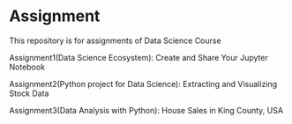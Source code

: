 # Assignment

This repository is for assignments of Data Science Course

Assignment1(Data Science Ecosystem): Create and Share Your Jupyter Notebook

Assignment2(Python project for Data Science): Extracting and Visualizing Stock Data

Assignment3(Data Analysis with Python): House Sales in King County, USA
